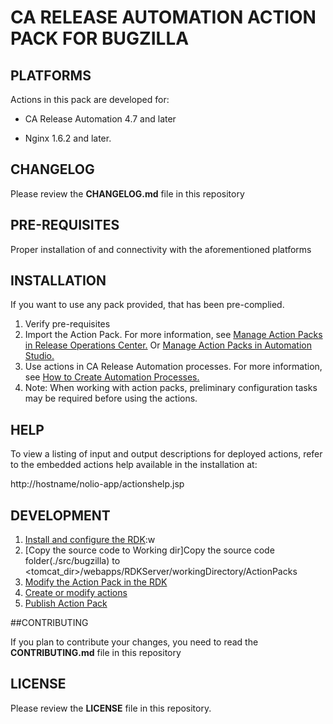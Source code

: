 # CA RELEASE AUTOMATION ACTION PACK FOR BUGZILLA

## PLATFORMS

Actions in this pack are developed for: 

- CA Release Automation 4.7 and later

- Nginx 1.6.2 and later.

## CHANGELOG

Please review the **CHANGELOG.md** file in this repository

## PRE-REQUISITES

Proper installation of and connectivity with the aforementioned platforms

## INSTALLATION

If you want to use any pack provided, that has been pre-complied.

1. Verify pre-requisites
1. Import the Action Pack. 
For more information, see [Manage Action Packs in Release Operations Center.](https://wiki.ca.com/display/RA50/Manage+Action+Packs+in+Release+Operations+Center)
Or [Manage Action Packs in Automation Studio.](https://wiki.ca.com/display/RA50/Manage+Actions+in+Automation+Studio)
1. Use actions in CA Release Automation processes. 
For more information, see [How to Create Automation Processes.](https://wiki.ca.com/display/RA50/How+to+Create+Automation+Processes)
1. Note: When working with action packs, preliminary configuration tasks may be required before using the actions. 

## HELP

To view a listing of input and output descriptions for deployed actions, refer to the embedded actions help available in the installation at:

http://hostname/nolio-app/actionshelp.jsp

## DEVELOPMENT

1. [Install and configure the RDK](https://wiki.ca.com/display/RA50/Install+and+Configure+the+RDK):w
1. [Copy the source code to Working dir]Copy the source code folder(./src/bugzilla) to <tomcat_dir>/webapps/RDKServer/workingDirectory/ActionPacks
1. [Modify the Action Pack in the RDK](https://wiki.ca.com/display/RA50/Create+or+Modify+Action+Packs+in+RDK)
1. [Create or modify actions](https://wiki.ca.com/display/RA50/Create+or+Modify+Action+Packs+in+RDK)
1. [Publish Action Pack](https://wiki.ca.com/display/RA50/Publish+Action+Packs+in+RDK)

##CONTRIBUTING

If you plan to contribute your changes, you need to read the **CONTRIBUTING.md** file in this repository

## LICENSE

Please review the **LICENSE** file in this repository.


